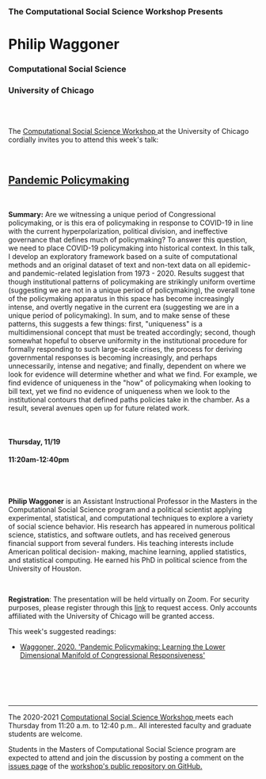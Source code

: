 


<br>

<h3 class=pfblock-header> The Computational Social Science Workshop Presents </h3>

<h1 class=pfblock-header3> Philip Waggoner</h1>
<h3 class=pfblock-header3> Computational Social Science </h3>
<h3 class=pfblock-header3> University of Chicago </h3>

<br><br>



<p class=pfblock-header3>The <a href="https://macss.uchicago.edu/content/computation-workshop"> Computational Social Science Workshop </a> at the University of Chicago cordially invites you to attend this week's talk:</p>



<br>

<div class=pfblock-header3>
<h2 class=pfblock-header>
  <a href=https://github.com/uchicago-computation-workshop/Fall2020/tree/master/11-19_Waggoner> Pandemic Policymaking </a>
</h2>

<br>
</div>



<p class=footertext2>

**Summary:** Are we witnessing a unique period of Congressional policymaking, or is this era of policymaking in response to COVID-19 in line with the current hyperpolarization, political division, and ineffective governance that defines much of policymaking? To answer this question, we need to place COVID-19 policymaking into historical context. In this talk, I develop an exploratory framework based on a suite of computational methods and an original dataset of text and non-text data on all epidemic- and pandemic-related legislation from 1973 - 2020. Results suggest that though institutional patterns of policymaking are strikingly uniform overtime (suggesting we are not in a unique period of policymaking), the overall tone of the policymaking apparatus in this space has become increasingly intense, and overtly negative in the current era (suggesting we are in a unique period of policymaking). In sum, and to make sense of these patterns, this suggests a few things: first, "uniqueness" is a multidimensional concept that must be treated accordingly; second, though somewhat hopeful to observe uniformity in the institutional procedure for formally responding to such large-scale crises, the process for deriving governmental responses is becoming increasingly, and perhaps unnecessarily, intense and negative; and finally, dependent on where we look for evidence will determine whether and what we find. For example, we find evidence of uniqueness in the "how" of policymaking when looking to bill text, yet we find no evidence of uniqueness when we look to the institutional contours that defined paths policies take in the chamber. As a result, several avenues open up for future related work.

</p>

<br>

<h4 class=pfblock-header3> Thursday, 11/19 </h4>
<h4 class=pfblock-header3> 11:20am-12:40pm </h4>

<br><br>

<p class=footertext2>

**Philip Waggoner** is an Assistant Instructional Professor in the Masters in the Computational Social Science program and a political scientist applying experimental, statistical, and computational techniques to explore a variety of social science behavior. His research has appeared in numerous political science, statistics, and software outlets, and has received generous financial support from several funders. His teaching interests include American political decision- making, machine learning, applied statistics, and statistical computing. He earned his PhD in political science from the University of Houston.

</p>

<br>

<p class=footertext2>

**Registration**: The presentation will be held virtually on Zoom. For security purposes, please register through this [link](https://uchicago.zoom.us/meeting/register/tJIpc-GsqTooGdUVM-OJcsnUQIWQxu1jUQJG) to request access. Only accounts affiliated with the University of Chicago will be granted access.
</p>

This week's suggested readings:

- [Waggoner, 2020. 'Pandemic Policymaking: Learning the Lower Dimensional Manifold of Congressional Responsiveness'](https://github.com/uchicago-computation-workshop/Fall2020/blob/master/11-19_Waggoner/waggoner_pandemic.pdf)


<br>

<br><br>


---

<p class=footertext> The 2020-2021 <a href="https://macss.uchicago.edu/content/computation-workshop"> Computational Social Science Workshop </a> meets each Thursday from 11:20 a.m. to 12:40 p.m.. All interested faculty and graduate students are welcome.</p>



<p class=footertext>Students in the Masters of Computational Social Science program are expected to attend and join the discussion by posting a comment on the <a href=https://github.com/uchicago-computation-workshop/Fall2020/issues/9>issues page</a> of the <a href=https://github.com/uchicago-computation-workshop/Fall2020/tree/master/11-19_Waggoner>workshop's public repository on GitHub.</a></p>
